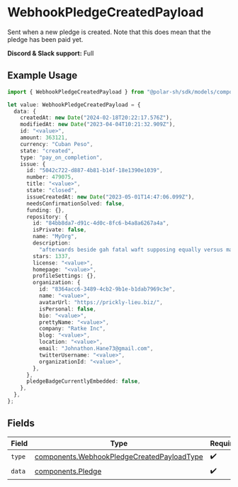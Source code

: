 # WebhookPledgeCreatedPayload

Sent when a new pledge is created. Note that this does mean that the pledge has been paid yet.

**Discord & Slack support:** Full

## Example Usage

```typescript
import { WebhookPledgeCreatedPayload } from "@polar-sh/sdk/models/components";

let value: WebhookPledgeCreatedPayload = {
  data: {
    createdAt: new Date("2024-02-18T20:22:17.576Z"),
    modifiedAt: new Date("2023-04-04T10:21:32.909Z"),
    id: "<value>",
    amount: 363121,
    currency: "Cuban Peso",
    state: "created",
    type: "pay_on_completion",
    issue: {
      id: "5042c722-d887-4b81-b14f-18e1390e1039",
      number: 479075,
      title: "<value>",
      state: "closed",
      issueCreatedAt: new Date("2023-05-01T14:47:06.099Z"),
      needsConfirmationSolved: false,
      funding: {},
      repository: {
        id: "84bb8da7-d91c-4d0c-8fc6-b4a8a6267a4a",
        isPrivate: false,
        name: "MyOrg",
        description:
          "afterwards beside gah fatal waft supposing equally versus markup",
        stars: 1337,
        license: "<value>",
        homepage: "<value>",
        profileSettings: {},
        organization: {
          id: "8364acc6-3489-4cb2-9b1e-b1dab7969c3e",
          name: "<value>",
          avatarUrl: "https://prickly-lieu.biz/",
          isPersonal: false,
          bio: "<value>",
          prettyName: "<value>",
          company: "Ratke Inc",
          blog: "<value>",
          location: "<value>",
          email: "Johnathon.Hane73@gmail.com",
          twitterUsername: "<value>",
          organizationId: "<value>",
        },
      },
      pledgeBadgeCurrentlyEmbedded: false,
    },
  },
};
```

## Fields

| Field                                                                                                    | Type                                                                                                     | Required                                                                                                 | Description                                                                                              |
| -------------------------------------------------------------------------------------------------------- | -------------------------------------------------------------------------------------------------------- | -------------------------------------------------------------------------------------------------------- | -------------------------------------------------------------------------------------------------------- |
| `type`                                                                                                   | [components.WebhookPledgeCreatedPayloadType](../../models/components/webhookpledgecreatedpayloadtype.md) | :heavy_check_mark:                                                                                       | N/A                                                                                                      |
| `data`                                                                                                   | [components.Pledge](../../models/components/pledge.md)                                                   | :heavy_check_mark:                                                                                       | N/A                                                                                                      |